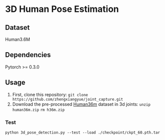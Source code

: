 # 3D Human Pose Estimation

## Dataset
Human3.6M
## Dependencies
Pytorch >= 0.3.0
## Usage
1. First, clone this repository:
`git clone https://github.com/zhengxiangyue/joint_capture.git`
2. Download the pre-processed [Human36m](https://drive.google.com/file/d/1IbVK2fXcr77JyI_ntyRV6OvoLwoMSq3a/view) dataset in 3d joints:
`unzip human36m.zip`
`rm h36m.zip`
### Test
`python 3d_pose_detection.py --test --load ./checkpoint/ckpt_60.pth.tar`
